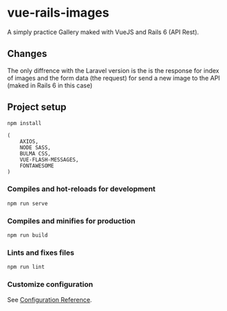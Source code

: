 # vue-rails-images

A simply practice Gallery maked with VueJS and Rails 6 (API Rest).

## Changes

The only diffrence with the Laravel version is the is the response for index of images
and the form data (the request) for send a new image to the API (maked in Rails 6 in this case)

## Project setup
```
npm install

(
    AXIOS,
    NODE SASS,
    BULMA CSS,
    VUE-FLASH-MESSAGES,
    FONTAWESOME
)

```

### Compiles and hot-reloads for development
```
npm run serve
```

### Compiles and minifies for production
```
npm run build
```

### Lints and fixes files
```
npm run lint
```

### Customize configuration
See [Configuration Reference](https://cli.vuejs.org/config/).
